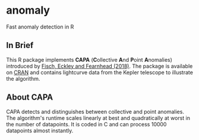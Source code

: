 # anomaly
Fast anomaly detection in R

## In Brief
This R package implements **CAPA** (**C**ollective **A**nd **P**oint **A**nomalies) introduced by [Fisch, Eckley and Fearnhead (2018)](https://arxiv.org/abs/1806.01947). The package is available on [CRAN](https://CRAN.R-project.org/package=anomaly) and contains lightcurve data from the Kepler telescope to illustrate the algorithm.

## About CAPA
CAPA detects and distinguishes between collective and point anomalies. The algorithm's runtime scales linearly at best and quadratically at worst in the number of datapoints. It is coded in C and can process 10000 datapoints almost instantly.  
